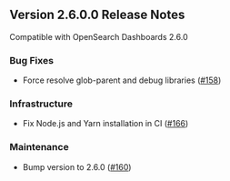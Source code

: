 ## Version 2.6.0.0 Release Notes

Compatible with OpenSearch Dashboards 2.6.0

### Bug Fixes
* Force resolve glob-parent and debug libraries ([#158](https://github.com/opensearch-project/dashboards-visualizations/pull/158))

### Infrastructure
* Fix Node.js and Yarn installation in CI ([#166](https://github.com/opensearch-project/dashboards-visualizations/pull/166))

### Maintenance
* Bump version to 2.6.0 ([#160](https://github.com/opensearch-project/dashboards-visualizations/pull/160)) 
